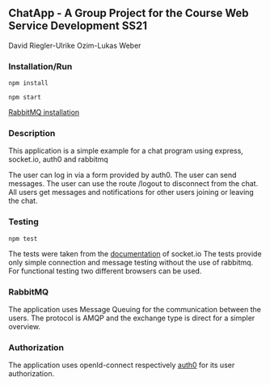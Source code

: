 ## ChatApp - A Group Project for the Course Web Service Development SS21
David Riegler-Ulrike Ozim-Lukas Weber

### Installation/Run

```
npm install
```

```
npm start
```

[RabbitMQ installation](https://www.rabbitmq.com/download.html)

### Description

This application is a simple example for a chat program using express, socket.io, auth0 and rabbitmq

The user can log in via a form provided by auth0.
The user can send messages.
The user can use the route /logout to disconnect from the chat.
All users get messages and notifications for other users joining or leaving the chat.

### Testing

```
npm test
```
The tests were taken from the [documentation](https://socket.io/docs/v4/testing/) of socket.io
The tests provide only simple connection and message testing without the use of rabbitmq.
For functional testing two different browsers can be used.

### RabbitMQ

The application uses Message Queuing for the communication between the users.
The protocol is AMQP and the exchange type is direct for a simpler overview.

### Authorization

The application uses openId-connect respectively [auth0](https://auth0.com/) for its user authorization.
